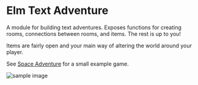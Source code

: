 # Elm Text Adventure

A module for building text adventures. Exposes functions for creating rooms, connections between rooms, and items. The rest is up to you!

Items are fairly open and your main way of altering the world around your player.

See [Space Adventure](https://wolfadex.github.io/elm-text-adventure/) for a small example game.

![sample image](https://github.com/wolfadex/elm-text-adventure/raw/master/elm-text-adventure_example_500x357.png)
